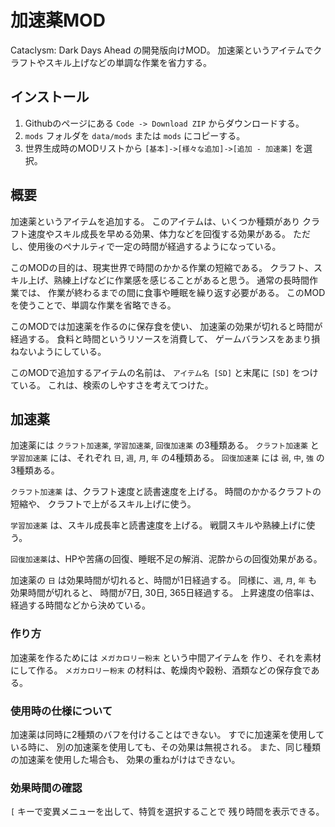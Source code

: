 # 加速薬MOD
Cataclysm: Dark Days Ahead の開発版向けMOD。
加速薬というアイテムでクラフトやスキル上げなどの単調な作業を省力する。

## インストール

1. Githubのページにある `Code -> Download ZIP` からダウンロードする。
2. `mods` フォルダを `data/mods` または `mods` にコピーする。
3. 世界生成時のMODリストから `[基本]->[様々な追加]->[追加 - 加速薬]` を選択。

## 概要
加速薬というアイテムを追加する。
このアイテムは、いくつか種類があり
クラフト速度やスキル成長を早める効果、体力などを回復する効果がある。
ただし、使用後のペナルティで一定の時間が経過するようになっている。

このMODの目的は、現実世界で時間のかかる作業の短縮である。
クラフト、スキル上げ、熟練上げなどに作業感を感じることがあると思う。
通常の長時間作業では、
作業が終わるまでの間に食事や睡眠を繰り返す必要がある。
このMODを使うことで、単調な作業を省略できる。

このMODでは加速薬を作るのに保存食を使い、
加速薬の効果が切れると時間が経過する。
食料と時間というリソースを消費して、
ゲームバランスをあまり損ねないようにしている。

このMODで追加するアイテムの名前は、
`アイテム名 [SD]` と末尾に `[SD]` をつけている。
これは、検索のしやすさを考えてつけた。

## 加速薬
加速薬には `クラフト加速薬`, `学習加速薬`, `回復加速薬` の3種類ある。
`クラフト加速薬` と `学習加速薬` には、それぞれ `日`, `週`, `月`, `年` の4種類ある。
`回復加速薬` には `弱`, `中`, `強` の3種類ある。

`クラフト加速薬` は、クラフト速度と読書速度を上げる。
時間のかかるクラフトの短縮や、
クラフトで上がるスキル上げに使う。

`学習加速薬` は、スキル成長率と読書速度を上げる。
戦闘スキルや熟練上げに使う。

`回復加速薬`は、HPや苦痛の回復、睡眠不足の解消、泥酔からの回復効果がある。

加速薬の `日` は効果時間が切れると、時間が1日経過する。
同様に、`週`, `月`, `年` も効果時間が切れると、
時間が7日, 30日, 365日経過する。
上昇速度の倍率は、経過する時間などから決めている。

### 作り方
加速薬を作るためには `メガカロリー粉末` という中間アイテムを
作り、それを素材にして作る。
`メガカロリー粉末` の材料は、乾燥肉や穀粉、酒類などの保存食である。

### 使用時の仕様について
加速薬は同時に2種類のバフを付けることはできない。
すでに加速薬を使用している時に、
別の加速薬を使用しても、その効果は無視される。
また、同じ種類の加速薬を使用した場合も、
効果の重ねがけはできない。

### 効果時間の確認
`[` キーで変異メニューを出して、特質を選択することで
残り時間を表示できる。
